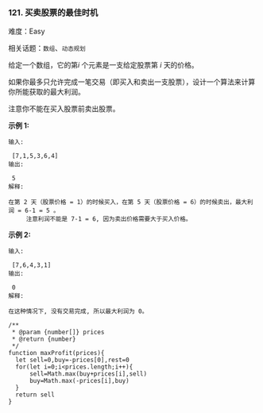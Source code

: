 ### 121. 买卖股票的最佳时机

难度：Easy

相关话题：`数组`、`动态规划`

给定一个数组，它的第*i*  个元素是一支给定股票第 *i*  天的价格。



如果你最多只允许完成一笔交易（即买入和卖出一支股票），设计一个算法来计算你所能获取的最大利润。



注意你不能在买入股票前卖出股票。



**示例 1:** 





```
输入:

 [7,1,5,3,6,4]
输出:

 5
解释:

在第 2 天（股票价格 = 1）的时候买入，在第 5 天（股票价格 = 6）的时候卖出，最大利润 = 6-1 = 5 。
     注意利润不能是 7-1 = 6, 因为卖出价格需要大于买入价格。

```


**示例 2:** 





```
输入:

 [7,6,4,3,1]
输出:

 0
解释:

在这种情况下, 没有交易完成, 所以最大利润为 0。

```



```
/**
 * @param {number[]} prices
 * @return {number}
 */
function maxProfit(prices){
  let sell=0,buy=-prices[0],rest=0
  for(let i=0;i<prices.length;i++){
      sell=Math.max(buy+prices[i],sell)
      buy=Math.max(-prices[i],buy)
  }
  return sell
}



```

